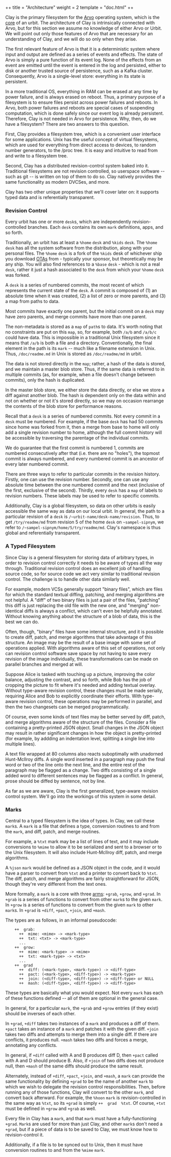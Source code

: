++
title = "Architecture"
weight = 2
template = "doc.html"
++

Clay is the primary filesystem for the [Arvo](@/docs/Arvo/overview.md) operating system,
which is the [core](/docs/glossary/core/) of an urbit. The architecture of Clay is
intrinsically connected with Arvo, but for this section we assume no knowledge of
either Arvo or Urbit. We will point out only those features of
Arvo that are necessary for an understanding of Clay, and we will
do so only when they arise.

The first relevant feature of Arvo is that it is a deterministic
system where input and output are defined as a series of events
and effects. The state of Arvo is simply a pure function of its event
log. None of the effects from an event are emitted until the
event is entered in the log and persisted, either to disk or
another trusted source of persistence, such as a Kafka cluster.
Consequently, Arvo is a single-level store: everything in its
state is persistent.

In a more traditional OS, everything in RAM can be erased at any
time by power failure, and is always erased on reboot. Thus, a
primary purpose of a filesystem is to ensure files persist across
power failures and reboots.  In Arvo, both power failures and
reboots are special cases of suspending computation, which is
done safely since our event log is already persistent. Therefore,
Clay is not needed in Arvo for persistence. Why, then, do we have a
filesystem? There are two answers to this question.

First, Clay provides a filesystem tree, which is a convenient
user interface for some applications. Unix has the useful concept
of virtual filesystems, which are used for everything from direct
access to devices, to random number generators, to the /proc
tree. It is easy and intuitive to read from and write to a
filesystem tree.

Second, Clay has a distributed revision-control system baked into
it.  Traditional filesystems are not revision controlled, so
userspace software -- such as git -- is written on top of them to
do so. Clay natively provides the same functionality as modern
DVCSes, and more.

Clay has two other unique properties that we'll cover later on:
it supports typed data and is referentially transparent.

### Revision Control

Every urbit has one or more `desk`s, which are independently
revision-controlled branches. Each `desk` contains its own `mark`
definitions, apps, and so forth.

Traditionally, an urbit has at least a `%home` `desk` and `%kids` `desk`. The
`%home` `desk` has all the system software from the distribution, along with your
personal files. The `%home` `desk` is a fork of the `%kids` desk of whichever ship
you download [OTAs](@/docs/glossary/ota-updates.md) from - typically your sponsor,
but theoretically may be any ship. You will also find references to a `%base`
`desk` - which is not a real `desk`, rather it just a hash associated to the
`desk` from which your `%home` `desk` was forked.

A `desk` is a series of numbered commits, the most recent of which
represents the current state of the `desk`. A commit is composed of
(1) an absolute time when it was created, (2) a list of zero or
more parents, and (3) a map from paths to data.

Most commits have exactly one parent, but the initial commit on a
`desk` may have zero parents, and merge commits have more than one
parent.

The non-metadata is stored as a `map` of `path`s to data. It's
worth noting that no constraints are put on this `map`, so, for
example, both `/a/b` and `/a/b/c` could have data. This is impossible
in a traditional Unix filesystem since it means that `/a/b` is both
a file and a directory. Conventionally, the final element in the
path is its `mark` -- much like a filename extension in Unix. Thus,
`/doc/readme.md` in Unix is stored as `/doc/readme/md` in urbit.

The data is not stored directly in the `map`; rather, a hash of the
data is stored, and we maintain a master blob store. Thus, if the
same data is referred to in multiple commits (as, for example,
when a file doesn't change between commits), only the hash is
duplicated.

In the master blob store, we either store the data directly, or
else we store a diff against another blob. The hash is dependent
only on the data within and not on whether or not it's stored
directly, so we may on occasion rearrange the contents of the
blob store for performance reasons.

Recall that a `desk` is a series of numbered commits. Not every
commit in a `desk` must be numbered. For example, if the base `desk`
has had 50 commits since home was forked from it, then a merge
from base to home will only add a single revision number to home,
although the full commit history will be accessible by traversing
the parentage of the individual commits.

We do guarantee that the first commit is numbered 1, commits are
numbered consecutively after that (i.e. there are no "holes"),
the topmost commit is always numbered, and every numbered commit
is an ancestor of every later numbered commit.

There are three ways to refer to particular commits in the
revision history.  Firstly, one can use the revision number.
Secondly, one can use any absolute time between the one numbered
commit and the next (inclusive of the first, exclusive of the
second). Thirdly, every `desk` has a `map` of labels to revision
numbers. These labels may be used to refer to specific commits.

Additionally, Clay is a global filesystem, so data on other urbits
is easily accessible the same way as data on our local urbit.  In
general, the path to a particular revision of a `desk` is
`/~urbit-name/desk-name/revision`.  Thus, to get `/try/readme/md`
from revision 5 of the home `desk` on `~sampel-sipnym`, we refer to
`/~sampel-sipnym/home/5/try/readme/md`.  Clay's namespace is thus
global and referentially transparent.

### A Typed Filesystem

Since Clay is a general filesystem for storing data of arbitrary
types, in order to revision control correctly it needs to be
aware of types all the way through.  Traditional revision control
does an excellent job of handling source code, so for source code
we act very similar to traditional revision control. The
challenge is to handle other data similarly well.

For example, modern VCSs generally support "binary files", which
are files for which the standard textual diffing, patching, and
merging algorithms are not helpful. A "diff" of two binary files
is just a pair of the files, "patching" this diff is just
replacing the old file with the new one, and "merging"
non-identical diffs is always a conflict, which can't even be
helpfully annotated. Without knowing anything about the structure
of a blob of data, this is the best we can do.

Often, though, "binary" files have some internal structure, and
it is possible to create diff, patch, and merge algorithms that
take advantage of this structure. An image may be the result of a
base image with some set of operations applied. With algorithms
aware of this set of operations, not only can revision control
software save space by not having to save every revision of the
image individually, these transformations can be made on parallel
branches and merged at will.

Suppose Alice is tasked with touching up a picture, improving the
color balance, adjusting the contrast, and so forth, while Bob
has the job of cropping the picture to fit where it's needed and
adding textual overlay.  Without type-aware revision control,
these changes must be made serially, requiring Alice and Bob to
explicitly coordinate their efforts. With type-aware revision
control, these operations may be performed in parallel, and then
the two changesets can be merged programmatically.

Of course, even some kinds of text files may be better served by
diff, patch, and merge algorithms aware of the structure of the
files. Consider a file containing a pretty-printed JSON object.
Small changes in the JSON object may result in rather significant
changes in how the object is pretty-printed (for example, by
addding an indentation level, splitting a single line into
multiple lines).

A text file wrapped at 80 columns also reacts suboptimally with
unadorned Hunt-McIlroy diffs. A single word inserted in a
paragraph may push the final word or two of the line onto the
next line, and the entire rest of the paragraph may be flagged as
a change. Two diffs consisting of a single added word to
different sentences may be flagged as a conflict. In general,
prose should be diffed by sentence, not by line.

As far as we are aware, Clay is the first generalized,
type-aware revision control system.  We'll go into the workings
of this system in some detail.

### Marks

Central to a typed filesystem is the idea of types. In Clay, we
call these `mark`s. A `mark` is a file that defines a type,
conversion routines to and from the `mark`, and diff, patch, and
merge routines.

For example, a `%txt` mark may be a list of lines of text, and it
may include conversions to `%mime` to allow it to be serialized
and sent to a browser or to the Unix filesystem. It will also
include Hunt-McIlroy diff, patch, and merge algorithms.

A `%json` `mark` would be defined as a JSON object in the code, and
it would have a parser to convert from `%txt` and a printer to
convert back to `%txt`. The diff, patch, and merge algorithms are
fairly straightforward for JSON, though they're very different
from the text ones.

More formally, a `mark` is a core with three [arms](/docs/glossary/arm/): `+grab`,
`+grow`, and `+grad`. In `+grab` is a series of functions to
convert from other `mark`s to the given `mark`.  In `+grow` is a
series of functions to convert from the given `mark` to other
`mark`s. In `+grad` is `+diff`, `+pact`, `+join`, and `+mash`.

The types are as follows, in an informal pseudocode:

```
    ++  grab:
      ++  mime: <mime> -> <mark-type>
      ++  txt: <txt> -> <mark-type>
      ...
    ++  grow:
      ++  mime: <mark-type> -> <mime>
      ++  txt: <mark-type> -> <txt>
      ...
    ++  grad
      ++  diff: (<mark-type>, <mark-type>) -> <diff-type>
      ++  pact: (<mark-type>, <diff-type>) -> <mark-type>
      ++  join: (<diff-type>, <diff-type>) -> <diff-type> or NULL
      ++  mash: (<diff-type>, <diff-type>) -> <diff-type>
```

These types are basically what you would expect. Not every `mark`
has each of these functions defined -- all of them are optional
in the general case.

In general, for a particular `mark`, the `+grab` and `+grow` entries
(if they exist) should be inverses of each other.

In `+grad`, `+diff` takes two instances of a `mark` and produces
a diff of them. `+pact` takes an instance of a `mark` and patches
it with the given diff. `+join` takes two diffs and attempts to
merge them into a single diff. If there are conflicts, it
produces null. `+mash` takes two diffs and forces a merge,
annotating any conflicts.

In general, if `+diff` called with A and B produces diff D, then
`+pact` called with A and D should produce B. Also, if `+join`
of two diffs does not produce null, then `+mash` of the same
diffs should produce the same result.

Alternately, instead of `+diff`, `+pact`, `+join`, and
`+mash`, a `mark` can provide the same functionality by defining
`+grad` to be the name of another `mark` to which we wish to
delegate the revision control responsibilities. Then, before
running any of those functions, Clay will convert to the other
`mark`, and convert back afterward. For example, the `%hoon` `mark`
is revision-controlled in the same way as `%txt`, so its `+grad`
is simply `++  grad  %txt`. Of course, `+txt` must be defined in
`+grow` and `+grab` as well.

Every file in Clay has a `mark`, and that `mark` must have a
fully-functioning `+grad`. `Mark`s are used for more than just
Clay, and other `mark`s don't need a `+grad`, but if a piece of
data is to be saved to Clay, we must know how to revision-control
it.

Additionally, if a file is to be synced out to Unix, then it must
have conversion routines to and from the `%mime` `mark`.

